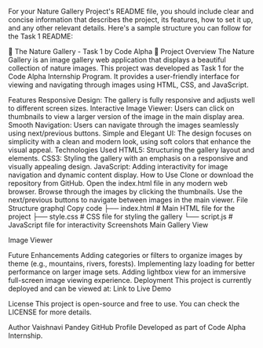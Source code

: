 
For your Nature Gallery Project's README file, you should include clear and concise information that describes the project, its features, how to set it up, and any other relevant details. Here's a sample structure you can follow for the Task 1 README:

🌿 The Nature Gallery - Task 1 by Code Alpha 🌿
Project Overview
The Nature Gallery is an image gallery web application that displays a beautiful collection of nature images. This project was developed as Task 1 for the Code Alpha Internship Program. It provides a user-friendly interface for viewing and navigating through images using HTML, CSS, and JavaScript.

Features
Responsive Design: The gallery is fully responsive and adjusts well to different screen sizes.
Interactive Image Viewer: Users can click on thumbnails to view a larger version of the image in the main display area.
Smooth Navigation: Users can navigate through the images seamlessly using next/previous buttons.
Simple and Elegant UI: The design focuses on simplicity with a clean and modern look, using soft colors that enhance the visual appeal.
Technologies Used
HTML5: Structuring the gallery layout and elements.
CSS3: Styling the gallery with an emphasis on a responsive and visually appealing design.
JavaScript: Adding interactivity for image navigation and dynamic content display.
How to Use
Clone or download the repository from GitHub.
Open the index.html file in any modern web browser.
Browse through the images by clicking the thumbnails.
Use the next/previous buttons to navigate between images in the main viewer.
File Structure
graphql
Copy code
├── index.html            # Main HTML file for the project
├── style.css             # CSS file for styling the gallery
└── script.js             # JavaScript file for interactivity
Screenshots
Main Gallery View

Image Viewer

Future Enhancements
Adding categories or filters to organize images by theme (e.g., mountains, rivers, forests).
Implementing lazy loading for better performance on larger image sets.
Adding lightbox view for an immersive full-screen image viewing experience.
Deployment
This project is currently deployed and can be viewed at: Link to Live Demo

License
This project is open-source and free to use. You can check the LICENSE for more details.

Author
Vaishnavi Pandey
GitHub Profile
Developed as part of Code Alpha Internship.
